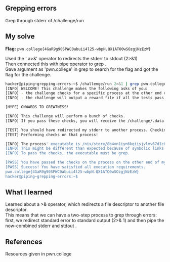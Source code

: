 ## Grepping errors
Grep through stderr of /challenge/run

## My solve
**Flag:** `pwn.college{4GaR9g90SPWC0abuii4l25-wbpN.QX1ATO0wSOzgjNzEzW}`

Used the ' a>&' operator to  redirects the stderr to stdout (2>&1) <br> 
Then connected this with pipe operator to grep . <br>
Gave argument as 'pwn.college' in grep to search for the flag and got the flag for the challenge.

```bash
hacker@piping~grepping-errors:~$ /challenge/run 2>&1 | grep pwn.college
[INFO] WELCOME! This challenge makes the following asks of you:
[INFO] - the challenge checks for a specific process at the other end of stderr : grep
[INFO] - the challenge will output a reward file if all the tests pass : /challenge/.data.txt

[HYPE] ONWARDS TO GREATNESS!

[INFO] This challenge will perform a bunch of checks.
[INFO] If you pass these checks, you will receive the /challenge/.data.txt file.

[TEST] You should have redirected my stderr to another process. Checking...
[TEST] Performing checks on that process!

[INFO] The process' executable is /nix/store/8b4vn1iyn6kqiisjvlmv67d1c0p3j6wj-gnugrep-3.11/bin/grep.
[INFO] This might be different than expected because of symbolic links (for example, from /usr/bin/python to /usr/bin/python3 to /usr/bin/python3.8).
[INFO] To pass the checks, the executable must be grep.

[PASS] You have passed the checks on the process on the other end of my stderr!
[PASS] Success! You have satisfied all execution requirements.
pwn.college{4GaR9g90SPWC0abuii4l25-wbpN.QX1ATO0wSOzgjNzEzW}
hacker@piping~grepping-errors:~$ 
```

## What I learned 
Learned about a >& operator, which redirects a file descriptor to another file descriptor.<br>
This means that we can have a two-step process to grep through errors: first, we redirect standard error to standard output (2>& 1) and
then pipe the now-combined stderr and stdout .

## References 
Resources given in pwn.college
